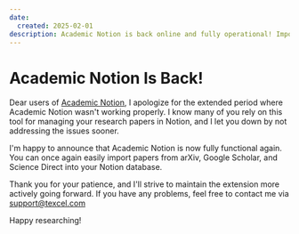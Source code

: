 ```yaml
---
date:
  created: 2025-02-01
description: Academic Notion is back online and fully operational! Import research papers from arXiv, Google Scholar, and Science Direct into your Notion database seamlessly. Update announcement for researchers and academics using our paper management tool.
---
```


# Academic Notion Is Back!

Dear users of [Academic Notion](https://chromewebstore.google.com/detail/academic-notion/gcgpnidgdaihkdebbccieaelpjomhfpg), I apologize for the extended period where Academic Notion wasn't working properly. I know many of you rely on this tool for managing your research papers in Notion, and I let you down by not addressing the issues sooner. 

I'm happy to announce that Academic Notion is now fully functional again. You can once again easily import papers from arXiv, Google Scholar, and Science Direct into your Notion database.

Thank you for your patience, and I'll strive to maintain the extension more actively going forward. If you have any problems, feel free to contact me via support@texcel.com

Happy researching!